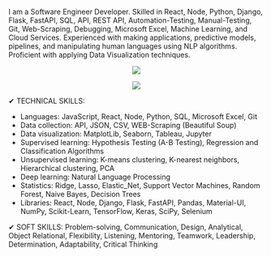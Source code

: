 I am a Software Engineer Developer. Skilled in React, Node, Python, Django, Flask, FastAPI, SQL, API, REST API, Automation-Testing, Manual-Testing, Git, Web-Scraping, Debugging, Microsoft Excel, Machine Learning, and Cloud Services. Experienced with making applications, predictive models, pipelines, and manipulating human languages using NLP algorithms. Proficient with applying Data Visualization techniques.

<p align="center">
  <img src="https://skillicons.dev/icons?i=python,django,flask,fastapi,tensorflow,js,react,node" />
</p>

<p align="center">
  <img src="https://skillicons.dev/icons?i=aws,azure,gcp,cloudflare,firebase,supabase,heroku,vercel,docker,kubernetes,grafana,prometheus,kafka,nginx,postman,redis,mysql,sqlite,mongodb,git,github,gitlab,linux" />
</p>

✔ TECHNICAL SKILLS:
- Languages: JavaScript, React, Node, Python, SQL, Microsoft Excel, Git
- Data collection: API, JSON, CSV, WEB-Scraping (Beautiful Soup)
- Data visualization: MatplotLib, Seaborn, Tableau, Jupyter
- Supervised learning: Hypothesis Testing (A-B Testing), Regression and Classification Algorithms
- Unsupervised learning: K-means clustering, K-nearest neighbors, Hierarchical clustering, PCA
- Deep learning: Natural Language Processing
- Statistics: Ridge, Lasso, Elastic_Net, Support Vector Machines, Random Forest, Naive Bayes, Decision Trees
- Libraries: React, Node, Django, Flask, FastAPI, Pandas, Material-UI, NumPy, Scikit-Learn, TensorFlow, Keras, SciPy, Selenium

✔ SOFT SKILLS:
Problem-solving, Communication, Design, Analytical, Object Relational, Flexibility, Listening, Mentoring, Teamwork, Leadership, Determination, Adaptability, Critical Thinking
